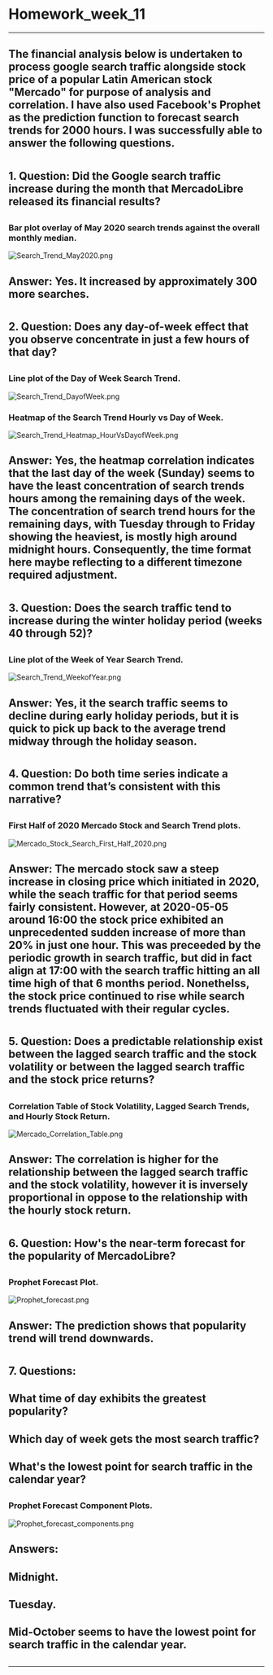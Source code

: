 # Homework_week_11
***
## The financial analysis below is undertaken to process google search traffic alongside stock price of a popular Latin American stock "Mercado" for purpose of analysis and correlation. I have also used Facebook's Prophet as the prediction function to forecast search trends for 2000 hours. I was successfully able to answer the following questions.
#

## 1. Question: Did the Google search traffic increase during the month that MercadoLibre released its financial results?
##
### Bar plot overlay of May 2020 search trends against the overall monthly median.
![Search_Trend_May2020.png](Images/Search_Trend_May2020.png)
## Answer: Yes. It increased by approximately 300 more searches.
#
## 2. Question: Does any day-of-week effect that you observe concentrate in just a few hours of that day?
##
### Line plot of the Day of Week Search Trend.
![Search_Trend_DayofWeek.png](Images/Search_Trend_DayofWeek.png)
### Heatmap of the Search Trend Hourly vs Day of Week.
![Search_Trend_Heatmap_HourVsDayofWeek.png](Images/Search_Trend_Heatmap_HourVsDayofWeek.png)
## Answer: Yes, the heatmap correlation indicates that the last day of the week (Sunday) seems to have the least concentration of search trends hours among the remaining days of the week. The concentration of search trend hours for the remaining days, with Tuesday through to Friday showing the heaviest, is mostly high around midnight hours. Consequently, the time format here maybe reflecting to a different timezone required adjustment.
#
## 3. Question: Does the search traffic tend to increase during the winter holiday period (weeks 40 through 52)?
##
### Line plot of the Week of Year Search Trend.
![Search_Trend_WeekofYear.png](Images/Search_Trend_WeekofYear.png)
## Answer: Yes, it the search traffic seems to decline during early holiday periods, but it is quick to pick up back to the average trend midway through the holiday season.
#
## 4. Question: Do both time series indicate a common trend that’s consistent with this narrative?
##
### First Half of 2020 Mercado Stock and Search Trend plots.
![Mercado_Stock_Search_First_Half_2020.png](Images/Mercado_Stock_Search_First_Half_2020.png)
## Answer: The mercado stock saw a steep increase in closing price which initiated in 2020, while the seach traffic for that period seems fairly consistent. However, at 2020-05-05 around 16:00 the stock price exhibited an unprecedented sudden increase of more than 20% in just one hour. This was preceeded by the periodic growth in search traffic, but did in fact align at 17:00 with the search traffic hitting an all time high of that 6 months period. Nonethelss, the stock price continued to rise while search trends fluctuated with their regular cycles.
#
## 5. Question: Does a predictable relationship exist between the lagged search traffic and the stock volatility or between the lagged search traffic and the stock price returns?
##
### Correlation Table of Stock Volatility, Lagged Search Trends, and Hourly Stock Return.
![Mercado_Correlation_Table.png](Images/Mercado_Correlation_Table.png)
## Answer: The correlation is higher for the relationship between the lagged search traffic and the stock volatility, however it is inversely proportional in oppose to the relationship with the hourly stock return.
#
## 6. Question: How's the near-term forecast for the popularity of MercadoLibre?
##
### Prophet Forecast Plot.
![Prophet_forecast.png](Images/Prophet_forecast.png)
## Answer: The prediction shows that popularity trend will trend downwards.
#
## 7. Questions: 
## What time of day exhibits the greatest popularity?
## Which day of week gets the most search traffic? 
## What's the lowest point for search traffic in the calendar year?
##
### Prophet Forecast Component Plots.
![Prophet_forecast_components.png](Images/Prophet_forecast_components.png)
## Answers:
## Midnight.
## Tuesday.
## Mid-October seems to have the lowest point for search traffic in the calendar year.
##
****